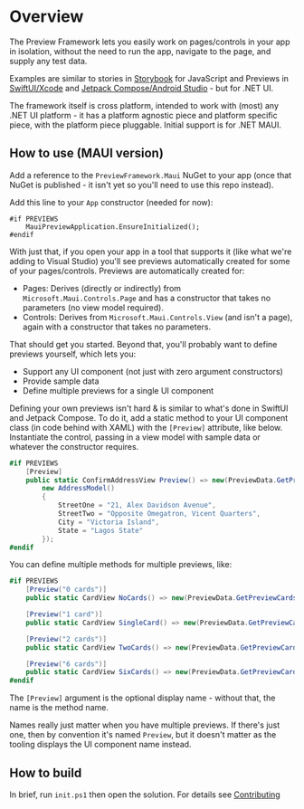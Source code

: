 # Overview

The Preview Framework lets you easily work on pages/controls in your app in isolation, without the
need to run the app, navigate to the page, and supply any test data.

Examples are similar to stories in [Storybook](https://storybook.js.org/) for JavaScript and Previews in
[SwiftUI/Xcode](https://developer.apple.com/documentation/xcode/previewing-your-apps-interface-in-xcode)
and [Jetpack Compose/Android Studio](https://developer.android.com/develop/ui/compose/tooling/previews) -
but for .NET UI.

The framework itself is cross platform, intended to work with (most) any .NET UI platform -
it has a platform agnostic piece and platform specific piece, with the platform piece pluggable.
Initial support is for .NET MAUI.

## How to use (MAUI version)

Add a reference to the `PreviewFramework.Maui` NuGet to your app (once that NuGet is published - it isn't yet so you'll need to use this repo instead).

Add this line to your `App` constructor (needed for now):

```
#if PREVIEWS
    MauiPreviewApplication.EnsureInitialized();
#endif
```

With just that, if you open your app in a tool that supports it (like what we're adding to Visual Studio) you'll see previews automatically created for some of your pages/controls.
Previews are automatically created for:

- Pages: Derives (directly or indirectly) from `Microsoft.Maui.Controls.Page` and has a constructor that takes no parameters (no view model required).
- Controls: Derives from `Microsoft.Maui.Controls.View` (and isn't a page), again with a constructor that takes no parameters.

That should get you started. Beyond that, you'll probably want to define previews yourself, which lets you:

- Support any UI component (not just with zero argument constructors)
- Provide sample data
- Define multiple previews for a single UI component

Defining your own previews isn't hard & is similar to what's done in SwiftUI and Jetpack Compose. To do it, add a static method to your UI component class (in code behind with XAML) with the `[Preview]` attribute, like below. Instantiate the control, passing in a view model with sample data or whatever the constructor requires.

```C#
#if PREVIEWS
    [Preview]
    public static ConfirmAddressView Preview() => new(PreviewData.GetPreviewProducts(1), new DeliveryTypeModel(),
        new AddressModel()
        {
            StreetOne = "21, Alex Davidson Avenue",
            StreetTwo = "Opposite Omegatron, Vicent Quarters",
            City = "Victoria Island",
            State = "Lagos State"
        });
#endif
```

You can define multiple methods for multiple previews, like:

```C#
#if PREVIEWS
    [Preview("0 cards")]
    public static CardView NoCards() => new(PreviewData.GetPreviewCards(0));

    [Preview("1 card")]
    public static CardView SingleCard() => new(PreviewData.GetPreviewCards(1));

    [Preview("2 cards")]
    public static CardView TwoCards() => new(PreviewData.GetPreviewCards(2));

    [Preview("6 cards")]
    public static CardView SixCards() => new(PreviewData.GetPreviewCards(6));
#endif
```

The `[Preview]` argument is the optional display name - without that, the name
is the method name.

Names really just matter when you have multiple previews. If there's just one,
then by convention it's named `Preview`, but it doesn't matter as the tooling
displays the UI component name instead.

## How to build

In brief, run `init.ps1` then open the solution. For details see [Contributing](CONTRIBUTING.md)
